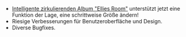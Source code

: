 - [Intelligente zirkulierenden Album "Ellies Room"](https://vimeo.com/148096687) unterstützt jetzt eine Funktion der Lage, eine schrittweise Größe ändern!
- Riesige Verbesserungen für Benutzeroberfläche und Design.
- Diverse Bugfixes.
